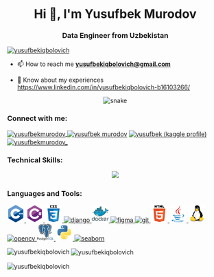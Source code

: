 <h1 align="center">Hi 👋, I'm Yusufbek Murodov</h1>
<h3 align="center">Data Engineer from Uzbekistan</h3>


<p align="left"> <a href="https://github.com/ryo-ma/github-profile-trophy"><img src="https://github-profile-trophy.vercel.app/?username=yusufbekiqbolovich" alt="yusufbekiqbolovich" /></a> </p>

<p align="left">  </p>

<!-- - 👨‍💻 All of my projects are available at [https://github.com/yusufbekiqbolovich?tab=repositories](https://github.com/yusufbekiqbolovich?tab=repositories) -->

- 📫 How to reach me **yusufbekiqbolovich@gmail.com**

- 📄 Know about my experiences https://www.linkedin.com/in/yusufbekiqbolovich-b16103266/

<p align="center">
 <img width="600" src="github-snake.svg" alt="snake"/>
</p>

<h3 align="left">Connect with me:</h3>
<p align="left">
<a href="https://t.me/yusufbekmurodov" rel="nofollow">
<img align="center" src="https://www.vectorlogo.zone/logos/telegram/telegram-icon.svg" alt="yusufbekmurodov" height="40" width="40" />
</a>
<a href="https://www.linkedin.com/in/yusufbek-murodov-b16103266/" target="blank"><img align="center" src="https://raw.githubusercontent.com/rahuldkjain/github-profile-readme-generator/master/src/images/icons/Social/linked-in-alt.svg" alt="yusufbek murodov" height="30" width="40" /></a>
<a href="https://www.kaggle.com/murodovyusufbek" target="blank"><img align="center" src="https://raw.githubusercontent.com/rahuldkjain/github-profile-readme-generator/master/src/images/icons/Social/kaggle.svg" alt="yusufbek (kaggle profile)" height="30" width="40" /></a>
    <a href="https://www.instagram.com/yusufbekmurodov_" rel="nofollow">
	<img align="center" src="https://www.vectorlogo.zone/logos/instagram/instagram-icon.svg" alt="yusufbekmurodov_" height="40" width="40" />
	</a>   
</p>

<h3 align="left">Technical Skills:</h3>
<p align="center">
  <img src="https://skillicons.dev/icons?i=python,tensorflow,pytorch,postgresql,docker,linux,git,github,selenium" />
</p>

<h3 align="left">Languages and Tools:</h3>
<p align="left"> <a href="https://www.w3schools.com/cpp/" target="_blank" rel="noreferrer"> <img src="https://raw.githubusercontent.com/devicons/devicon/master/icons/cplusplus/cplusplus-original.svg" alt="cplusplus" width="40" height="40"/> </a> <a href="https://www.w3schools.com/cs/" target="_blank" rel="noreferrer"> <img src="https://raw.githubusercontent.com/devicons/devicon/master/icons/csharp/csharp-original.svg" alt="csharp" width="40" height="40"/> </a> <a href="https://www.w3schools.com/css/" target="_blank" rel="noreferrer"> <img src="https://raw.githubusercontent.com/devicons/devicon/master/icons/css3/css3-original-wordmark.svg" alt="css3" width="40" height="40"/> </a> <a href="https://www.djangoproject.com/" target="_blank" rel="noreferrer"> <img src="https://cdn.worldvectorlogo.com/logos/django.svg" alt="django" width="40" height="40"/> </a> <a href="https://www.docker.com/" target="_blank" rel="noreferrer"> <img src="https://raw.githubusercontent.com/devicons/devicon/master/icons/docker/docker-original-wordmark.svg" alt="docker" width="40" height="40"/> </a> <a href="https://www.figma.com/" target="_blank" rel="noreferrer"> <img src="https://www.vectorlogo.zone/logos/figma/figma-icon.svg" alt="figma" width="40" height="40"/> </a> <a href="https://git-scm.com/" target="_blank" rel="noreferrer"> <img src="https://www.vectorlogo.zone/logos/git-scm/git-scm-icon.svg" alt="git" width="40" height="40"/> </a> <a href="https://www.w3.org/html/" target="_blank" rel="noreferrer"> <img src="https://raw.githubusercontent.com/devicons/devicon/master/icons/html5/html5-original-wordmark.svg" alt="html5" width="40" height="40"/> </a> <a href="https://www.java.com" target="_blank" rel="noreferrer"> <img src="https://raw.githubusercontent.com/devicons/devicon/master/icons/java/java-original.svg" alt="java" width="40" height="40"/> </a> <a href="https://www.linux.org/" target="_blank" rel="noreferrer"> <img src="https://raw.githubusercontent.com/devicons/devicon/master/icons/linux/linux-original.svg" alt="linux" width="40" height="40"/> </a> <a href="https://opencv.org/" target="_blank" rel="noreferrer"> <img src="https://www.vectorlogo.zone/logos/opencv/opencv-icon.svg" alt="opencv" width="40" height="40"/> </a> </a> <a href="https://www.postgresql.org" target="_blank" rel="noreferrer"> <img src="https://raw.githubusercontent.com/devicons/devicon/master/icons/postgresql/postgresql-original-wordmark.svg" alt="postgresql" width="40" height="40"/> </a> <a href="https://www.python.org" target="_blank" rel="noreferrer"> <img src="https://raw.githubusercontent.com/devicons/devicon/master/icons/python/python-original.svg" alt="python" width="40" height="40"/> </a> <a href="https://seaborn.pydata.org/" target="_blank" rel="noreferrer"> <img src="https://seaborn.pydata.org/_images/logo-mark-lightbg.svg" alt="seaborn" width="40" height="40"/> </a> </p>

<p><img align="left" src="https://github-readme-stats.vercel.app/api/top-langs?username=yusufbekiqbolovich&show_icons=true&locale=en&layout=compact" alt="yusufbekiqbolovich" /></p>

<p> <img align="center" src="https://github-readme-stats.vercel.app/api?username=yusufbekiqbolovich&show_icons=true&locale=en" alt="yusufbekiqbolovich" /></p>

<p><img align="center" src="https://github-readme-streak-stats.herokuapp.com/?user=yusufbekiqbolovich&" alt="yusufbekiqbolovich" /></p>
